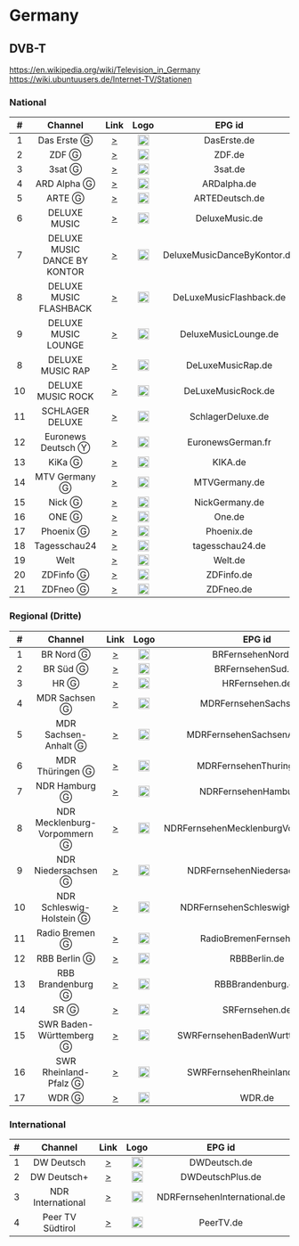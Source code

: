 <h1>Germany</h1>

<h2>DVB-T</h2>

https://en.wikipedia.org/wiki/Television_in_Germany
https://wiki.ubuntuusers.de/Internet-TV/Stationen
<h3>National</h3>

| #   | Channel          | Link  | Logo | EPG id |
|:---:|:----------------:|:-----:|:----:|:------:|
| 1   | Das Erste Ⓖ     | [>](https://mcdn.daserste.de/daserste/de/master.m3u8) | <img height="20" src="https://upload.wikimedia.org/wikipedia/commons/thumb/c/ca/Das_Erste_2014.svg/640px-Das_Erste_2014.svg.png"/> | DasErste.de |
| 2   | ZDF Ⓖ           | [>](http://zdf-hls-15.akamaized.net/hls/live/2016498/de/veryhigh/master.m3u8) | <img height="20" src="https://upload.wikimedia.org/wikipedia/commons/thumb/c/c1/ZDF_logo.svg/640px-ZDF_logo.svg.png"/> | ZDF.de |
| 3   | 3sat Ⓖ          | [>](https://zdf-hls-18.akamaized.net/hls/live/2016501/dach/veryhigh/master.m3u8) | <img height="20" src="https://upload.wikimedia.org/wikipedia/commons/thumb/8/81/3sat_2019.svg/640px-3sat_2019.svg.png"/> | 3sat.de |
| 4   | ARD Alpha Ⓖ     | [>](https://mcdn.br.de/br/fs/ard_alpha/hls/de/master.m3u8) | <img height="20" src="https://upload.wikimedia.org/wikipedia/commons/thumb/4/4b/ARD_alpha.svg/640px-ARD_alpha.svg.png"/> | ARDalpha.de |
| 5   | ARTE Ⓖ          | [>](https://artesimulcast.akamaized.net/hls/live/2030993/artelive_de/index.m3u8) | <img height="20" src="https://upload.wikimedia.org/wikipedia/commons/thumb/4/43/Arte_Logo_2017.svg/186px-Arte_Logo_2017.svg.png"/> | ARTEDeutsch.de |
| 6   | DELUXE MUSIC     | [>](https://sdn-global-live-streaming-packager-cache.3qsdn.com/13456/13456_264_live.m3u8) | <img height="20" src="https://i.imgur.com/E65GQN9.png"/> | DeluxeMusic.de |
| 7   | DELUXE MUSIC DANCE BY KONTOR | [>](https://sdn-global-live-streaming-packager-cache.3qsdn.com/64733/64733_264_live.m3u8) | <img height="20" src="https://upload.wikimedia.org/wikipedia/commons/thumb/c/c2/Deluxe_Dance_by_Kontor_Logo_2023.svg/666px-Deluxe_Dance_by_Kontor_Logo_2023.svg.png"/> | DeluxeMusicDanceByKontor.de |
| 8   | DELUXE MUSIC FLASHBACK | [>](https://sdn-global-live-streaming-packager-cache.3qsdn.com/65185/65185_264_live.m3u8) | <img height="20" src="https://upload.wikimedia.org/wikipedia/commons/thumb/c/c4/Deluxe_Flashback_Logo_2023.svg/666px-Deluxe_Flashback_Logo_2023.svg.png"/> | DeLuxeMusicFlashback.de |
| 9   | DELUXE MUSIC LOUNGE | [>](https://stream.ads.ottera.tv/playlist.m3u8?network_id=2664) | <img height="20" src="https://upload.wikimedia.org/wikipedia/commons/thumb/a/ae/Deluxe_Lounge_Logo_2021.svg/665px-Deluxe_Lounge_Logo_2021.svg.png"/> | DeluxeMusicLounge.de |
| 8   | DELUXE MUSIC RAP | [>](https://sdn-global-live-streaming-packager-cache.3qsdn.com/65183/65183_264_live.m3u8) | <img height="20" src="https://upload.wikimedia.org/wikipedia/commons/thumb/0/07/Deluxe_Rap_Logo_2023.svg/666px-Deluxe_Rap_Logo_2023.svg.png"/> | DeLuxeMusicRap.de |
| 10  | DELUXE MUSIC ROCK | [>](https://sdn-global-live-streaming-packager-cache.3qsdn.com/65181/65181_264_live.m3u8) | <img height="20" src="[https://i.imgur.com/JN6Kd0q.png](https://upload.wikimedia.org/wikipedia/commons/thumb/0/0e/Deluxe_Rock_Logo_2023.svg/666px-Deluxe_Rock_Logo_2023.svg.png)"/> | DeLuxeMusicRock.de |
| 11  | SCHLAGER DELUXE  | [>](https://sdn-global-live-streaming-packager-cache.3qsdn.com/26658/26658_264_live.m3u8) | <img height="20" src="https://i.imgur.com/YPpgUOg.png"/> | SchlagerDeluxe.de |
| 12  | Euronews Deutsch Ⓨ | [>](https://www.youtube.com/euronewsde/live) | <img height="20" src="https://upload.wikimedia.org/wikipedia/commons/thumb/9/9c/Euronews_2022.svg/640px-Euronews_2022.svg.png"/> | EuronewsGerman.fr |
| 13  | KiKa Ⓖ          | [>](https://kikageohls.akamaized.net/hls/live/2022693/livetvkika_de/master.m3u8) | <img height="20" src="https://upload.wikimedia.org/wikipedia/commons/thumb/f/f5/Kika_2012.svg/640px-Kika_2012.svg.png"/> | KIKA.de |
| 14  | MTV Germany Ⓖ    | [>](https://0d26a00dfbb1.airspace-cdn.cbsivideo.com/mtvg18ef/master/mtvg18ef.m3u8) | <img height="20" src="https://upload.wikimedia.org/wikipedia/commons/thumb/0/0d/MTV-2021.svg/640px-MTV-2021.svg.png"/> | MTVGermany.de |
| 15  | Nick Ⓖ          | [>](https://0d26a00dfbb1.airspace-cdn.cbsivideo.com/nick1999/master/nick1999.m3u8) | <img height="20" src="https://i.imgur.com/mhldfsB.png"/> | NickGermany.de |
| 16  | ONE Ⓖ           | [>](https://mcdn.one.ard.de/ardone/hls/master.m3u8) | <img height="20" src="https://upload.wikimedia.org/wikipedia/commons/thumb/3/3d/One_2022.svg/640px-One_2022.svg.png"/> | One.de |
| 17  | Phoenix Ⓖ       | [>](https://zdf-hls-19.akamaized.net/hls/live/2016502/de/veryhigh/master.m3u8) | <img height="20" src="https://upload.wikimedia.org/wikipedia/commons/thumb/4/43/Phoenix-logo-2018.svg/640px-Phoenix-logo-2018.svg.png"/> | Phoenix.de |
| 18  | Tagesschau24     | [>](https://tagesschau.akamaized.net/hls/live/2020115/tagesschau/tagesschau_1/master.m3u8) | <img height="20" src="https://upload.wikimedia.org/wikipedia/commons/thumb/2/24/Tagesschau24-2012.svg/640px-Tagesschau24-2012.svg.png"/> | tagesschau24.de |
| 19  | Welt             | [>](https://w-live2weltcms.akamaized.net/hls/live/2041019/Welt-LivePGM/index.m3u8) | <img height="20" src="https://upload.wikimedia.org/wikipedia/commons/thumb/3/3b/Welt_TV_Logo_2016.svg/640px-Welt_TV_Logo_2016.svg.png"/> | Welt.de |
| 20  | ZDFinfo Ⓖ       | [>](https://zdf-hls-17.akamaized.net/hls/live/2016500/de/veryhigh/master.m3u8) | <img height="20" src="https://upload.wikimedia.org/wikipedia/commons/thumb/3/34/ZDFinfo_2011.svg/640px-ZDFinfo_2011.svg.png"/> | ZDFinfo.de |
| 21  | ZDFneo Ⓖ        | [>](https://zdf-hls-16.akamaized.net/hls/live/2016499/de/veryhigh/master.m3u8) | <img height="20" src="https://upload.wikimedia.org/wikipedia/commons/thumb/8/8c/ZDFneo2017_Logo.svg/569px-ZDFneo2017_Logo.svg.png"/> | ZDFneo.de |

<h3>Regional (Dritte)</h3>

| #   | Channel                       | Link  | Logo | EPG id |
|:---:|:-----------------------------:|:-----:|:----:|:------:|
|  1  | BR Nord Ⓖ                    | [>](https://mcdn.br.de/br/fs/bfs_nord/hls/de/master.m3u8) | <img height="20" src="https://upload.wikimedia.org/wikipedia/commons/thumb/9/9b/Logo_BR_Fernsehen_2021.svg/768px-Logo_BR_Fernsehen_2021.svg.png"/> | BRFernsehenNord.de |
|  2  | BR Süd Ⓖ                     | [>](https://brcdn.vo.llnwd.net/br/fs/bfs_sued/hls/de/master.m3u8) | <img height="20" src="https://upload.wikimedia.org/wikipedia/commons/thumb/9/9b/Logo_BR_Fernsehen_2021.svg/768px-Logo_BR_Fernsehen_2021.svg.png"/> | BRFernsehenSud.de |
|  3  | HR Ⓖ                         | [>](https://hrhls.akamaized.net/hls/live/2024525/hrhls/master.m3u8) | <img height="20" src="https://upload.wikimedia.org/wikipedia/commons/thumb/e/ea/HR-Fernsehen_Logo_2023.svg/640px-HR-Fernsehen_Logo_2023.svg.png"/> | HRFernsehen.de |
|  4  | MDR Sachsen Ⓖ                | [>](https://mdrtvsnhls.akamaized.net/hls/live/2016928/mdrtvsn/master.m3u8) | <img height="20" src="https://upload.wikimedia.org/wikipedia/commons/thumb/6/61/MDR_Logo_2017.svg/640px-MDR_Logo_2017.svg.png"/> | MDRFernsehenSachsen.de |
|  5  | MDR Sachsen-Anhalt Ⓖ         | [>](https://mdrtvsahls.akamaized.net/hls/live/2016879/mdrtvsa/master.m3u8) | <img height="20" src="https://upload.wikimedia.org/wikipedia/commons/thumb/6/61/MDR_Logo_2017.svg/640px-MDR_Logo_2017.svg.png"/> | MDRFernsehenSachsenAnhalt.de |
|  6  | MDR Thüringen Ⓖ              | [>](https://mdrtvthhls.akamaized.net/hls/live/2016880/mdrtvth/master.m3u8) | <img height="20" src="https://upload.wikimedia.org/wikipedia/commons/thumb/6/61/MDR_Logo_2017.svg/640px-MDR_Logo_2017.svg.png"/> | MDRFernsehenThuringen.de |
|  7  | NDR Hamburg Ⓖ                | [>](https://mcdn.ndr.de/ndr/hls/ndr_fs/ndr_hh/master.m3u8) | <img height="20" src="https://upload.wikimedia.org/wikipedia/commons/thumb/e/e9/Logo_NDR_Fernsehen_2017.svg/578px-Logo_NDR_Fernsehen_2017.svg.png"/> | NDRFernsehenHamburg.de |
|  8  | NDR Mecklenburg-Vorpommern Ⓖ | [>](https://mcdn.ndr.de/ndr/hls/ndr_fs/ndr_mv/master.m3u8) | <img height="20" src="https://upload.wikimedia.org/wikipedia/commons/thumb/e/e9/Logo_NDR_Fernsehen_2017.svg/578px-Logo_NDR_Fernsehen_2017.svg.png"/> | NDRFernsehenMecklenburgVorpommern.de |
|  9  | NDR Niedersachsen Ⓖ          | [>](https://mcdn.ndr.de/ndr/hls/ndr_fs/ndr_nds/master.m3u8) | <img height="20" src="https://upload.wikimedia.org/wikipedia/commons/thumb/e/e9/Logo_NDR_Fernsehen_2017.svg/578px-Logo_NDR_Fernsehen_2017.svg.png"/> | NDRFernsehenNiedersachsen.de |
| 10  | NDR Schleswig-Holstein Ⓖ     | [>](https://mcdn.ndr.de/ndr/hls/ndr_fs/ndr_sh/master.m3u8) | <img height="20" src="https://upload.wikimedia.org/wikipedia/commons/thumb/e/e9/Logo_NDR_Fernsehen_2017.svg/578px-Logo_NDR_Fernsehen_2017.svg.png"/> | NDRFernsehenSchleswigHolstein.de |
| 11  | Radio Bremen Ⓖ               | [>](https://rbhlslive.akamaized.net/hls/live/2020435/rbfs/master.m3u8) | <img height="20" src="https://upload.wikimedia.org/wikipedia/commons/thumb/3/39/Logo_Radio_Bremen.svg/640px-Logo_Radio_Bremen.svg.png"/> | RadioBremenFernsehen.de |
| 12  | RBB Berlin Ⓖ                 | [>](https://rbb-hls-berlin.akamaized.net/hls/live/2017824/rbb_berlin/master.m3u8) | <img height="20" src="https://upload.wikimedia.org/wikipedia/commons/thumb/e/ec/Rbb_Fernsehen_Logo_2017.08.svg/640px-Rbb_Fernsehen_Logo_2017.08.svg.png"/> | RBBBerlin.de |
| 13  | RBB Brandenburg Ⓖ            | [>](https://rbb-hls-brandenburg.akamaized.net/hls/live/2017825/rbb_brandenburg/master.m3u8) | <img height="20" src="https://upload.wikimedia.org/wikipedia/commons/thumb/e/ec/Rbb_Fernsehen_Logo_2017.08.svg/640px-Rbb_Fernsehen_Logo_2017.08.svg.png"/> | RBBBrandenburg.de |
| 14  | SR Ⓖ                         | [>](https://srfs.akamaized.net/hls/live/689649/srfsgeo/index.m3u8) | <img height="20" src="https://upload.wikimedia.org/wikipedia/commons/thumb/9/9c/SR_Fernsehen_Logo_2023.svg/538px-SR_Fernsehen_Logo_2023.svg.png"/> | SRFernsehen.de |
| 15  | SWR Baden-Württemberg Ⓖ      | [>](https://swrbwd-hls.akamaized.net/hls/live/2018672/swrbwd/master.m3u8) | <img height="20" src="https://upload.wikimedia.org/wikipedia/commons/thumb/2/26/SWR_Logo_2023.svg/640px-SWR_Logo_2023.svg.png"/> | SWRFernsehenBadenWurttemberg.de |
| 16  | SWR Rheinland-Pfalz Ⓖ        | [>](https://swrrpd-hls.akamaized.net/hls/live/2018676/swrrpd/master.m3u8) | <img height="20" src="https://upload.wikimedia.org/wikipedia/commons/thumb/2/26/SWR_Logo_2023.svg/640px-SWR_Logo_2023.svg.png"/> | SWRFernsehenRheinlandPfalz.de |
| 17  | WDR Ⓖ                        | [>](https://mcdn.wdr.de/wdr/wdrfs/de/master.m3u8) | <img height="20" src="https://upload.wikimedia.org/wikipedia/commons/thumb/b/b3/Wdr_fernsehen_logo_2016.svg/640px-Wdr_fernsehen_logo_2016.svg.png"/> | WDR.de |

<h3>International</h3>

| #   | Channel           | Link  | Logo | EPG id |
|:---:|:-----------------:|:-----:|:----:|:------:|
|  1  | DW Deutsch        | [>](https://dwamdstream111.akamaized.net/hls/live/2017972/dwstream111/index.m3u8) | <img height="20" src="https://upload.wikimedia.org/wikipedia/commons/thumb/6/69/Deutsche_Welle_Logo.svg/320px-Deutsche_Welle_Logo.svg.png"/> | DWDeutsch.de |
|  2  | DW Deutsch+       | [>](https://dwamdstream110.akamaized.net/hls/live/2017971/dwstream110/index.m3u8) | <img height="20" src="https://upload.wikimedia.org/wikipedia/commons/thumb/6/69/Deutsche_Welle_Logo.svg/320px-Deutsche_Welle_Logo.svg.png"/> | DWDeutschPlus.de |
|  3  | NDR International | [>](https://ndrint.akamaized.net/hls/live/2020766/ndr_int/index.m3u8) | <img height="20" src="https://upload.wikimedia.org/wikipedia/commons/thumb/e/e9/Logo_NDR_Fernsehen_2017.svg/578px-Logo_NDR_Fernsehen_2017.svg.png"/> | NDRFernsehenInternational.de |
|  4  | Peer TV Südtirol | [>](https://iptv.peer.biz/live/peertv.m3u8) | <img height="20" src="https://www.peer.biz/peertv-iptv/peer-tv-suedtirol.png"/> | PeerTV.de |
